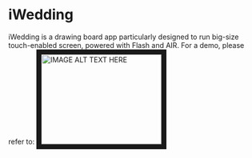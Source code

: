 # iWedding
iWedding is a drawing board app particularly designed to run big-size touch-enabled screen, powered with Flash and AIR.
For a demo, please refer to:
<a href="http://www.youtube.com/watch?feature=player_embedded&v=tneC0NZJwnE" target="_blank"><img src="http://img.youtube.com/vi/tneC0NZJwnE/0.jpg" alt="IMAGE ALT TEXT HERE" width="240" height="180" border="10" /></a>
